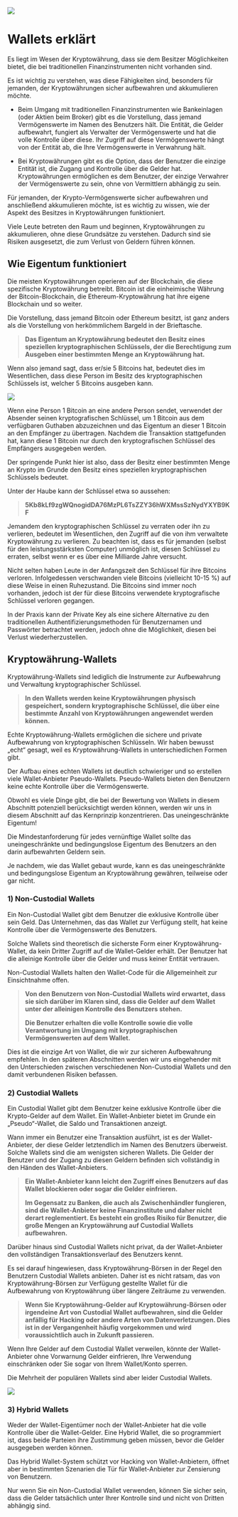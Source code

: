 ![](../images/02-main-l.png)

# Wallets erklärt

Es liegt im Wesen der Kryptowährung, dass sie dem Besitzer Möglichkeiten bietet, die bei traditionellen Finanzinstrumenten nicht vorhanden sind.

Es ist wichtig zu verstehen, was diese Fähigkeiten sind, besonders für jemanden, der Kryptowährungen sicher aufbewahren und akkumulieren möchte.

- Beim Umgang mit traditionellen Finanzinstrumenten wie Bankeinlagen (oder Aktien beim Broker) gibt es die Vorstellung, dass jemand Vermögenswerte im Namen des Benutzers hält. Die Entität, die Gelder aufbewahrt, fungiert als Verwalter der Vermögenswerte und hat die volle Kontrolle über diese. Ihr Zugriff auf diese Vermögenswerte hängt von der Entität ab, die Ihre Vermögenswerte in Verwahrung hält.

- Bei Kryptowährungen gibt es die Option, dass der Benutzer die einzige Entität ist, die Zugang und Kontrolle über die Gelder hat. Kryptowährungen ermöglichen es dem Benutzer, der einzige Verwahrer der Vermögenswerte zu sein, ohne von Vermittlern abhängig zu sein.

Für jemanden, der Krypto-Vermögenswerte sicher aufbewahren und anschließend akkumulieren möchte, ist es wichtig zu wissen, wie der Aspekt des Besitzes in Kryptowährungen funktioniert.

Viele Leute betreten den Raum und beginnen, Kryptowährungen zu akkumulieren, ohne diese Grundsätze zu verstehen. Dadurch sind sie Risiken ausgesetzt, die zum Verlust von Geldern führen können.

## Wie Eigentum funktioniert

Die meisten Kryptowährungen operieren auf der Blockchain, die diese spezifische Kryptowährung betreibt. Bitcoin ist die einheimische Währung der Bitcoin-Blockchain, die Ethereum-Kryptowährung hat ihre eigene Blockchain und so weiter.

Die Vorstellung, dass jemand Bitcoin oder Ethereum besitzt, ist ganz anders als die Vorstellung von herkömmlichem Bargeld in der Brieftasche.

>**Das Eigentum an Kryptowährung bedeutet den Besitz eines speziellen kryptographischen Schlüssels, der die Berechtigung zum Ausgeben einer bestimmten Menge an Kryptowährung hat.**

Wenn also jemand sagt, dass er/sie 5 Bitcoins hat, bedeutet dies im Wesentlichen, dass diese Person im Besitz des kryptographischen Schlüssels ist, welcher 5 Bitcoins ausgeben kann.

![](../images/02-02-l.png)

Wenn eine Person 1 Bitcoin an eine andere Person sendet, verwendet der Absender seinen kryptografischen Schlüssel, um 1 Bitcoin aus dem verfügbaren Guthaben abzuzeichnen und das Eigentum an dieser 1 Bitcoin an den Empfänger zu übertragen. Nachdem die Transaktion stattgefunden hat, kann diese 1 Bitcoin nur durch den kryptografischen Schlüssel des Empfängers ausgegeben werden.

Der springende Punkt hier ist also, dass der Besitz einer bestimmten Menge an Krypto im Grunde den Besitz eines speziellen kryptographischen Schlüssels bedeutet.

Unter der Haube kann der Schlüssel etwa so aussehen:

>**5Kb8kLf9zgWQnogidDA76MzPL6TsZZY36hWXMssSzNydYXYB9KF**

Jemandem den kryptographischen Schlüssel zu verraten oder ihn zu verlieren, bedeutet im Wesentlichen, den Zugriff auf die von ihm verwaltete Kryptowährung zu verlieren. Zu beachten ist, dass es für jemanden (selbst für den leistungsstärksten Computer) unmöglich ist, diesen Schlüssel zu erraten, selbst wenn er es über eine Milliarde Jahre versucht.

Nicht selten haben Leute in der Anfangszeit den Schlüssel für ihre Bitcoins verloren. Infolgedessen verschwanden viele Bitcoins (vielleicht 10-15 %) auf diese Weise in einen Ruhezustand. Die Bitcoins sind immer noch vorhanden, jedoch ist der für diese Bitcoins verwendete kryptografische Schlüssel verloren gegangen.

In der Praxis kann der Private Key als eine sichere Alternative zu den traditionellen Authentifizierungsmethoden für Benutzernamen und Passwörter betrachtet werden, jedoch ohne die Möglichkeit, diesen bei Verlust wiederherzustellen.

## Kryptowährung-Wallets

Kryptowährung-Wallets sind lediglich die Instrumente zur Aufbewahrung und Verwaltung kryptographischer Schlüssel.

>**In den Wallets werden keine Kryptowährungen physisch gespeichert, sondern kryptographische Schlüssel, die über eine bestimmte Anzahl von Kryptowährungen angewendet werden können.**

Echte Kryptowährung-Wallets ermöglichen die sichere und private Aufbewahrung von kryptographischen Schlüsseln. Wir haben bewusst „echt“ gesagt, weil es Kryptowährung-Wallets in unterschiedlichen Formen gibt.

Der Aufbau eines echten Wallets ist deutlich schwieriger und so erstellen viele Wallet-Anbieter Pseudo-Wallets. Pseudo-Wallets bieten den Benutzern keine echte Kontrolle über die Vermögenswerte.

Obwohl es viele Dinge gibt, die bei der Bewertung von Wallets in diesem Abschnitt potenziell berücksichtigt werden können, werden wir uns in diesem Abschnitt auf das Kernprinzip konzentrieren. Das uneingeschränkte Eigentum!

Die Mindestanforderung für jedes vernünftige Wallet sollte das uneingeschränkte und bedingungslose Eigentum des Benutzers an den darin aufbewahrten Geldern sein.

Je nachdem, wie das Wallet gebaut wurde, kann es das uneingeschränkte und bedingungslose Eigentum an Kryptowährung gewähren, teilweise oder gar nicht.

### 1) Non-Custodial Wallets

Ein Non-Custodial Wallet gibt dem Benutzer die exklusive Kontrolle über sein Geld. Das Unternehmen, das das Wallet zur Verfügung stellt, hat keine Kontrolle über die Vermögenswerte des Benutzers.

Solche Wallets sind theoretisch die sicherste Form einer Kryptowährung-Wallet, da kein Dritter Zugriff auf die Wallet-Gelder erhält. Der Benutzer hat die alleinige Kontrolle über die Gelder und muss keiner Entität vertrauen.

Non-Custodial Wallets halten den Wallet-Code für die Allgemeinheit zur Einsichtnahme offen.

>**Von den Benutzern von Non-Custodial Wallets wird erwartet, dass sie sich darüber im Klaren sind, dass die Gelder auf dem Wallet unter der alleinigen Kontrolle des Benutzers stehen.**
>
>**Die Benutzer erhalten die volle Kontrolle sowie die volle Verantwortung im Umgang mit kryptographischen Vermögenswerten auf dem Wallet.**

Dies ist die einzige Art von Wallet, die wir zur sicheren Aufbewahrung empfehlen. In den späteren Abschnitten werden wir uns eingehender mit den Unterschieden zwischen verschiedenen Non-Custodial Wallets und den damit verbundenen Risiken befassen.

### 2) Custodial Wallets

Ein Custodial Wallet gibt dem Benutzer keine exklusive Kontrolle über die Krypto-Gelder auf dem Wallet. Ein Wallet-Anbieter bietet im Grunde ein „Pseudo“-Wallet, die Saldo und Transaktionen anzeigt.

Wann immer ein Benutzer eine Transaktion ausführt, ist es der Wallet-Anbieter, der diese Gelder letztendlich im Namen des Benutzers überweist. Solche Wallets sind die am wenigsten sicheren Wallets. Die Gelder der Benutzer und der Zugang zu diesen Geldern befinden sich vollständig in den Händen des Wallet-Anbieters.

>**Ein Wallet-Anbieter kann leicht den Zugriff eines Benutzers auf das Wallet blockieren oder sogar die Gelder einfrieren.**
> 
>**Im Gegensatz zu Banken, die auch als Zwischenhändler fungieren, sind die Wallet-Anbieter keine Finanzinstitute und daher nicht derart reglementiert. Es besteht ein großes Risiko für Benutzer, die große Mengen an Kryptowährung auf Custodial Wallets aufbewahren.**

Darüber hinaus sind Custodial Wallets nicht privat, da der Wallet-Anbieter den vollständigen Transaktionsverlauf des Benutzers kennt.

Es sei darauf hingewiesen, dass Kryptowährung-Börsen in der Regel den Benutzern Custodial Wallets anbieten. Daher ist es nicht ratsam, das von Kryptowährung-Börsen zur Verfügung gestellte Wallet für die Aufbewahrung von Kryptowährung über längere Zeiträume zu verwenden.

>**Wenn Sie Kryptowährung-Gelder auf Kryptowährung-Börsen oder irgendeine Art von Custodial Wallet aufbewahren, sind die Gelder anfällig für Hacking oder andere Arten von Datenverletzungen. Dies ist in der Vergangenheit häufig vorgekommen und wird voraussichtlich auch in Zukunft passieren.**

Wenn Ihre Gelder auf dem Custodial Wallet verweilen, könnte der Wallet-Anbieter ohne Vorwarnung Gelder einfrieren, Ihre Verwendung einschränken oder Sie sogar von Ihrem Wallet/Konto sperren.

Die Mehrheit der populären Wallets sind aber leider Custodial Wallets.

![](../images/02-03-l.png)

### 3) Hybrid Wallets

Weder der Wallet-Eigentümer noch der Wallet-Anbieter hat die volle Kontrolle über die Wallet-Gelder. Eine Hybrid Wallet, die so programmiert ist, dass beide Parteien ihre Zustimmung geben müssen, bevor die Gelder ausgegeben werden können.

Das Hybrid Wallet-System schützt vor Hacking von Wallet-Anbietern, öffnet aber in bestimmten Szenarien die Tür für Wallet-Anbieter zur Zensierung von Benutzern.

Nur wenn Sie ein Non-Custodial Wallet verwenden, können Sie sicher sein, dass die Gelder tatsächlich unter Ihrer Kontrolle sind und nicht von Dritten abhängig sind.
